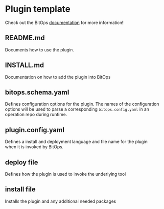 # Plugin template
Check out the BitOps [documentation](https://bitovi.github.io/bitops/) for more information! 

## README.md
Documents how to use the plugin. 

## INSTALL.md
Documentation on how to add the plugin into BitOps

## bitops.schema.yaml
Defines configuration options for the plugin. The names of the configuration options will be used to parse a corresponding `bitops.config.yaml` in an operation repo during runtime.

## plugin.config.yaml
Defines a install and deployment language and file name for the plugin when it is invoked by BitOps.


## deploy file
Defines how the plugin is used to invoke the underlying tool 

## install file
Installs the plugin and any additional needed packages
